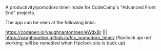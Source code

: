 A productivity/pomodoro timer made for CodeCamp's "Advanced Front End" projects.

The app can be seen at the following links:

https://codepen.io/vaughnanton/pen/eWdxBr ||| https://vaughnanton.github.io/fcc_pomodoro_timer/ (flipclock api not working; will be remedied when flipclock site is back up)
